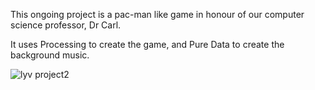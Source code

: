 This ongoing project is a pac-man like game in honour of our computer science professor, Dr Carl. 

It uses Processing to create the game, and Pure Data to create the background music.

![lyv project2](https://github.com/debbie-lyv/debbie-lyv/assets/99438507/23f2e78e-145d-4b62-a57b-5bc3a3c45c0b)
